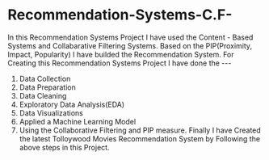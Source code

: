 # Recommendation-Systems-C.F-

In this Recommendation Systems Project I have used the Content - Based Systems and Collabarative Filtering Systems.
Based on the PIP(Proximity, Impact, Popularity) I have builded the Recommendation System.
For Creating this Recommendation Systems Project I have done the ---
1) Data Collection
2) Data Preparation
3) Data Cleaning
4) Exploratory Data Analysis(EDA)
5) Data Visualizations
6) Applied a Machine Learning Model
7) Using the Collaborative Filtering and PIP measure.
 Finally I have Created the latest Tolloywood Movies Recommendation System by Following the above steps in this Project.
   
